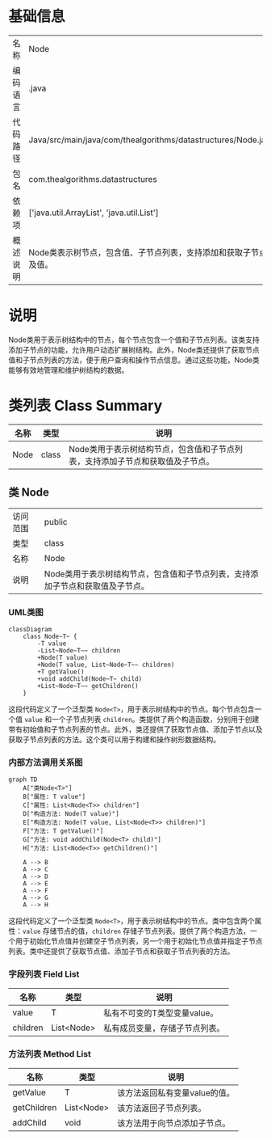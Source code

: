 # 基础信息

|      |      |
|------|------|
| 名称 | Node |
| 编码语言 | .java |
| 代码路径 | Java/src/main/java/com/thealgorithms/datastructures/Node.java |
| 包名 | com.thealgorithms.datastructures |
| 依赖项 | ['java.util.ArrayList', 'java.util.List'] |
| 概述说明 | Node类表示树节点，包含值、子节点列表，支持添加和获取子节点及值。 |

# 说明

Node类用于表示树结构中的节点，每个节点包含一个值和子节点列表。该类支持添加子节点的功能，允许用户动态扩展树结构。此外，Node类还提供了获取节点值和子节点列表的方法，便于用户查询和操作节点信息。通过这些功能，Node类能够有效地管理和维护树结构的数据。

# 类列表 Class Summary

| 名称   | 类型  | 说明 |
|-------|------|-------------|
| Node | class | Node类用于表示树结构节点，包含值和子节点列表，支持添加子节点和获取值及子节点。 |



## 类 Node

|      |      |
|------|------|
| 访问范围 | public |
| 类型 | class |
| 名称 | Node |
| 说明 | Node类用于表示树结构节点，包含值和子节点列表，支持添加子节点和获取值及子节点。 |


### UML类图

```mermaid
classDiagram
    class Node~T~ {
        -T value
        -List~Node~T~~ children
        +Node(T value)
        +Node(T value, List~Node~T~~ children)
        +T getValue()
        +void addChild(Node~T~ child)
        +List~Node~T~~ getChildren()
    }
```

这段代码定义了一个泛型类 `Node<T>`，用于表示树结构中的节点。每个节点包含一个值 `value` 和一个子节点列表 `children`。类提供了两个构造函数，分别用于创建带有初始值和子节点列表的节点。此外，类还提供了获取节点值、添加子节点以及获取子节点列表的方法。这个类可以用于构建和操作树形数据结构。


### 内部方法调用关系图

```mermaid
graph TD
    A["类Node<T>"]
    B["属性: T value"]
    C["属性: List<Node<T>> children"]
    D["构造方法: Node(T value)"]
    E["构造方法: Node(T value, List<Node<T>> children)"]
    F["方法: T getValue()"]
    G["方法: void addChild(Node<T> child)"]
    H["方法: List<Node<T>> getChildren()"]

    A --> B
    A --> C
    A --> D
    A --> E
    A --> F
    A --> G
    A --> H
```

这段代码定义了一个泛型类 `Node<T>`，用于表示树结构中的节点。类中包含两个属性：`value` 存储节点的值，`children` 存储子节点列表。提供了两个构造方法，一个用于初始化节点值并创建空子节点列表，另一个用于初始化节点值并指定子节点列表。类中还提供了获取节点值、添加子节点和获取子节点列表的方法。

### 字段列表 Field List

| 名称  | 类型  | 说明 |
|-------|-------|------|
| value | T | 私有不可变的T类型变量value。 |
| children | List<Node<T>> | 私有成员变量，存储子节点列表。 |

### 方法列表 Method List

| 名称  | 类型  | 说明 |
|-------|-------|------|
| getValue | T | 该方法返回私有变量value的值。 |
| getChildren | List<Node<T>> | 该方法返回子节点列表。 |
| addChild | void | 该方法用于向节点添加子节点。 |




